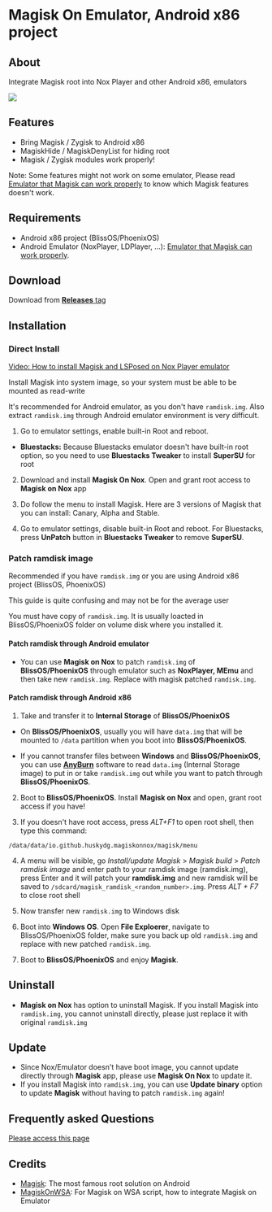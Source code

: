 # Magisk On Emulator, Android x86 project

## About
Integrate Magisk root into Nox Player and other Android x86, emulators

<img src="https://github.com/HuskyDG/MagiskOnNox/raw/main/Screenshot%20(3).png" />

## Features

- Bring Magisk / Zygisk to Android x86
- MagiskHide / MagiskDenyList for hiding root
- Magisk / Zygisk modules work properly!

Note: Some features might not work on some emulator, Please read [Emulator that Magisk can work properly](https://github.com/HuskyDG/MagiskOnNox/wiki/Emulator-that-Magisk-can-work-properly) to know which Magisk features doesn't work.

## Requirements
- Android x86 project (BlissOS/PhoenixOS)
- Android Emulator (NoxPlayer, LDPlayer, ...): [Emulator that Magisk can work properly](https://github.com/HuskyDG/MagiskOnNox/wiki/Emulator-that-Magisk-can-work-properly).


## Download
Download from [**Releases** tag](https://github.com/HuskyDG/MagiskOnNox/releases/) 


## Installation

### Direct Install

[Video: How to install Magisk and LSPosed on Nox Player emulator]( https://youtu.be/ZtZQPfZjFuU)


Install Magisk into system image, so your system must be able to be mounted as read-write

It's recommended for Android emulator, as you don't have `ramdisk.img`. Also extract `ramdisk.img` through Android emulator environment is very difficult.


1. Go to emulator settings, enable built-in Root and reboot.
-    **Bluestacks:**
    Because Bluestacks emulator doesn't have built-in root option, so you need to use **Bluestacks Tweaker** to install **SuperSU** for root


2. Download and install **Magisk On Nox**. Open and grant root access to **Magisk on Nox** app
3. Do follow the menu to install Magisk. Here are 3 versions of Magisk that you can install: Canary, Alpha and Stable.

4. Go to emulator settings, disable built-in Root and reboot. For Bluestacks, press **UnPatch** button in **Bluestacks Tweaker** to remove **SuperSU**.


### Patch ramdisk image

Recommended if you have `ramdisk.img` or you are using Android x86 project (BlissOS, PhoenixOS)

This guide is quite confusing and may not be for the average user

You must have copy of `ramdisk.img`. It is usually loacted in BlissOS/PhoenixOS folder on volume disk where you installed it.

#### **Patch ramdisk through Android emulator**

-  You can use **Magisk on Nox** to patch `ramdisk.img` of **BlissOS/PhoenixOS** through emulator such as **NoxPlayer, MEmu** and then take new `ramdisk.img`. Replace with magisk patched `ramdisk.img`.

#### **Patch ramdisk through Android x86**

1. Take and transfer it to **Internal Storage** of **BlissOS/PhoenixOS**

-  On **BlissOS/PhoenixOS**, usually you will have `data.img` that will be mounted to `/data` partition when you boot into **BlissOS/PhoenixOS**. 
  
-  If you cannot transfer files between **Windows** and **BlissOS/PhoenixOS**, you can use **[AnyBurn](https://anyburn.com/download.php)** software to read `data.img` (Internal Storage image) to put in or take `ramdisk.img` out while you want to patch through **BlissOS/PhoenixOS**.

2. Boot to **BlissOS/PhoenixOS**. Install **Magisk on Nox** and open, grant root access if you have!

3. If you doesn't have root access, press *ALT+F1* to open root shell, then type this command:
```
/data/data/io.github.huskydg.magiskonnox/magisk/menu
```

4. A menu will be visible, go *Install/update Magisk* > *Magisk build* > *Patch ramdisk image* and enter path to your ramdisk image (ramdisk.img), press Enter and it will patch your **ramdisk.img** and new ramdisk will be saved to `/sdcard/magisk_ramdisk_<random_number>.img`. Press *ALT + F7* to close root shell

5. Now transfer new `ramdisk.img` to Windows disk

6. Boot into **Windows OS**. Open **File Exploerer**, navigate to BlissOS/PhoenixOS folder, make sure you back up old `ramdisk.img` and replace with new patched `ramdisk.img`.

7. Boot to **BlissOS/PhoenixOS** and enjoy **Magisk**.

## Uninstall

- **Magisk on Nox** has option to uninstall Magisk. If you install Magisk into `ramdisk.img`, you cannot uninstall directly, please just replace it with original `ramdisk.img`

## Update

- Since Nox/Emulator doesn't have boot image, you cannot update directly through **Magisk** app, please use **Magisk On Nox** to update it.
- If you install Magisk into `ramdisk.img`, you can use **Update binary** option to update **Magisk** without having to patch `ramdisk.img` again!


## Frequently asked Questions

[Please access this page](https://github.com/HuskyDG/MagiskOnNox/wiki)


## Credits
- [Magisk](https://github.com/topjohnwu/Magisk): The most famous root solution on Android
- [MagiskOnWSA](https://github.com/LSPosed/MagiskOnWSA): For Magisk on WSA script, how to integrate Magisk on Emulator
